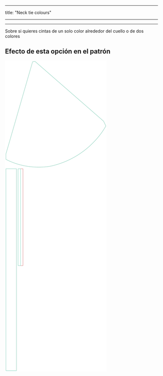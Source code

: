- - -
title: "Neck tie colours"
- - -

---

Sobre si quieres cintas de un solo color alrededor del cuello o de dos colores

## Efecto de esta opción en el patrón

![Esta imagen muestra el efecto de esta opción superponiendo varias variantes que tienen un valor diferente para esta opción](bee_necktiecolours_sample.svg "Efecto de esta opción en el patrón")
